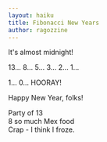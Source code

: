 ```yaml
---
layout: haiku
title: Fibonacci New Years
author: ragozzine
---
```


It's almost midnight!

13... 8... 5... 3... 2... 1... 

1... 0... HOORAY!



Happy New Year, folks!





Party of 13 <br />
8 so much Mex food <br />
Crap - I think I froze. <br />